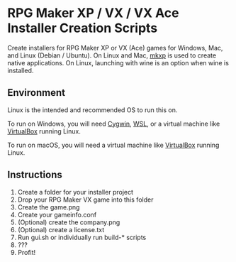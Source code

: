 # RPG Maker XP / VX / VX Ace Installer Creation Scripts
Create installers for RPG Maker XP or VX (Ace) games for Windows, Mac, and Linux (Debian / Ubuntu).
On Linux and Mac, [mkxp](https://github.com/Ancurio/mkxp) is used to create native applications. On Linux, launching with wine is an option when wine is installed.

## Environment
Linux is the intended and recommended OS to run this on.

To run on Windows, you will need [Cygwin](https://www.cygwin.com/), [WSL](https://msdn.microsoft.com/commandline/wsl/about), or a virtual machine like [VirtualBox](https://www.virtualbox.org) running Linux.

To run on macOS, you will need a virtual machine like [VirtualBox](https://www.virtualbox.org) running Linux.

## Instructions
  1. Create a folder for your installer project
  2. Drop your RPG Maker VX game into this folder
  3. Create the game.png
  4. Create your gameinfo.conf
  5. (Optional) create the company.png
  6. (Optional) create a license.txt
  7. Run gui.sh or individually run build-* scripts
  8. ???
  9. Profit!
